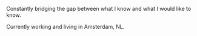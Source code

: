 Constantly bridging the gap between what I know and what I would like to know.

Currently working and living in Amsterdam, NL.
